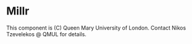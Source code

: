 # Millr

This component is (C) Queen Mary University of London. Contact Nikos Tzevelekos @ QMUL for details. 

